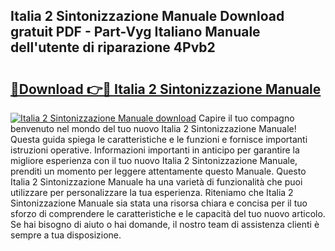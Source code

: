 ## Italia 2 Sintonizzazione Manuale Download gratuit PDF - Part-Vyg Italiano Manuale dell'utente di riparazione 4Pvb2

# <h2><a href="http://dfeetn.blite.top/?on=Italia+2+Sintonizzazione+Manuale">🔗Download 👉🔴 Italia 2 Sintonizzazione Manuale</a></h2>

[![Italia 2 Sintonizzazione Manuale download](https://i.imgur.com/lujVjoI.png)](http://dfeetn.blite.top/?on=Italia+2+Sintonizzazione+Manuale)
Capire il tuo compagno benvenuto nel mondo del tuo nuovo Italia 2 Sintonizzazione Manuale! Questa guida spiega le caratteristiche e le funzioni e fornisce importanti istruzioni operative. Informazioni importanti in anticipo per garantire la migliore esperienza con il tuo nuovo Italia 2 Sintonizzazione Manuale, prenditi un momento per leggere attentamente questo Manuale. Questo Italia 2 Sintonizzazione Manuale ha una varietà di funzionalità che puoi utilizzare per personalizzare la tua esperienza. Riteniamo che Italia 2 Sintonizzazione Manuale sia stata una risorsa chiara e concisa per il tuo sforzo di comprendere le caratteristiche e le capacità del tuo nuovo articolo. Se hai bisogno di aiuto o hai domande, il nostro team di assistenza clienti è sempre a tua disposizione.
